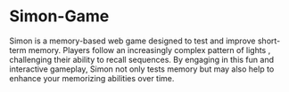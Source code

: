 # Simon-Game
Simon is a memory-based web game designed to test and improve short-term memory. Players follow an increasingly complex pattern of lights , challenging their ability to recall sequences. By engaging in this fun and interactive gameplay, Simon not only tests memory but may also help to enhance your memorizing abilities over time.
